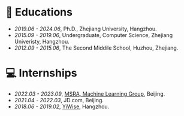 
# 📖 Educations
- *2019.06 - 2024.06*, Ph.D., Zhejiang University, Hangzhou.
- *2015.09 - 2019.06*, Undergraduate, Computer Science, Zhejiang Univeristy, Hangzhou.
- *2012.09 - 2015.06*, The Second Middile School, Huzhou, Zhejiang.


# 💻 Internships
- *2022.03 - 2023.09*, [MSRA, Machine Learning Group](https://www.microsoft.com/en-us/research/group/machine-learning-research-group/), Beijing.
- *2021.04 - 2022.03*, JD.com, Beijing.
- *2018.06 - 2019.02*, [YiWise](https://www.yiwise.com/), Hangzhou.
